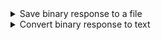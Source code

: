 <details>
<summary>Save binary response to a file</summary>

<details>
<summary>Node.js</summary>

<details>
<summary>ReadableStream (most-efficient)</summary>

```ts
import { createWriteStream } from 'fs';
import { Readable } from 'stream';
import { pipeline } from 'stream/promises';

<%= snippet %>
const stream = response.stream();
const nodeStream = Readable.fromWeb(stream);
const writeStream = createWriteStream('path/to/file');

await pipeline(nodeStream, writeStream);
```

</details>

<details>
<summary>ArrayBuffer</summary>

```ts
import { writeFile } from 'fs/promises';

<%= snippet %>
const arrayBuffer = await response.arrayBuffer();
await writeFile('path/to/file', Buffer.from(arrayBuffer));
```

</details>

<details>
<summary>Blob</summary>

```ts
import { writeFile } from 'fs/promises';

<%= snippet %>
const blob = await response.blob();
const arrayBuffer = await blob.arrayBuffer();
await writeFile('output.bin', Buffer.from(arrayBuffer));
```

</details>

<details>
<summary>Bytes (UIntArray8)</summary>

```ts
import { writeFile } from 'fs/promises';

<%= snippet %>
const bytes = await response.bytes();
await writeFile('path/to/file', bytes);
```

</details>

</details>

<details>
<summary>Bun</summary>

<details>
<summary>ReadableStream (most-efficient)</summary>

```ts
<%= snippet %>
const stream = response.stream();
await Bun.write('path/to/file', stream);
```

</details>

<details>
<summary>ArrayBuffer</summary>

```ts
<%= snippet %>
const arrayBuffer = await response.arrayBuffer();
await Bun.write('path/to/file', arrayBuffer);
```

</details>

<details>
<summary>Blob</summary>

```ts
<%= snippet %>
const blob = await response.blob();
await Bun.write('path/to/file', blob);
```

</details>

<details>
<summary>Bytes (UIntArray8)</summary>

```ts
<%= snippet %>
const bytes = await response.bytes();
await Bun.write('path/to/file', bytes);
```

</details>

</details>

<details>
<summary>Deno</summary>

<details>
<summary>ReadableStream (most-efficient)</summary>

```ts
<%= snippet %>
const stream = response.stream();
const file = await Deno.open('path/to/file', { write: true, create: true });
await stream.pipeTo(file.writable);
```

</details>

<details>
<summary>ArrayBuffer</summary>

```ts
<%= snippet %>
const arrayBuffer = await response.arrayBuffer();
await Deno.writeFile('path/to/file', new Uint8Array(arrayBuffer));
```

</details>

<details>
<summary>Blob</summary>

```ts
<%= snippet %>
const blob = await response.blob();
const arrayBuffer = await blob.arrayBuffer();
await Deno.writeFile('path/to/file', new Uint8Array(arrayBuffer));
```

</details>

<details>
<summary>Bytes (UIntArray8)</summary>

```ts
<%= snippet %>
const bytes = await response.bytes();
await Deno.writeFile('path/to/file', bytes);
```

</details>

</details>

<details>
<summary>Browser</summary>

<details>
<summary>Blob (most-efficient)</summary>

```ts
<%= snippet %>
const blob = await response.blob();
const url = URL.createObjectURL(blob);

// trigger download
const a = document.createElement('a');
a.href = url;
a.download = 'filename';
a.click();
URL.revokeObjectURL(url);
```

</details>

<details>
<summary>ReadableStream</summary>

```ts
<%= snippet %>
const stream = response.stream();
const reader = stream.getReader();
const chunks = [];

while (true) {
  const { done, value } = await reader.read();
  if (done) break;
  chunks.push(value);
}

const blob = new Blob(chunks);
const url = URL.createObjectURL(blob);

// trigger download
const a = document.createElement('a');
a.href = url;
a.download = 'filename';
a.click();
URL.revokeObjectURL(url);
```

</details>

<details>
<summary>ArrayBuffer</summary>

```ts
<%= snippet %>
const arrayBuffer = await response.arrayBuffer();
const blob = new Blob([arrayBuffer]);
const url = URL.createObjectURL(blob);

// trigger download
const a = document.createElement('a');
a.href = url;
a.download = 'filename';
a.click();
URL.revokeObjectURL(url);
```

</details>

<details>
<summary>Bytes (UIntArray8)</summary>

```ts
<%= snippet %>
const bytes = await response.bytes();
const blob = new Blob([bytes]);
const url = URL.createObjectURL(blob);

// trigger download
const a = document.createElement('a');
a.href = url;
a.download = 'filename';
a.click();
URL.revokeObjectURL(url);
```

</details>

</details>

</details>

<details>
<summary>Convert binary response to text</summary>

<details>
<summary>ReadableStream</summary>

```ts
<%= snippet %>
const stream = response.stream();
const text = await new Response(stream).text();
```

</details>

<details>
<summary>ArrayBuffer</summary>

```ts
<%= snippet %>
const arrayBuffer = await response.arrayBuffer();
const text = new TextDecoder().decode(arrayBuffer);
```

</details>

<details>
<summary>Blob</summary>

```ts
<%= snippet %>
const blob = await response.blob();
const text = await blob.text();
```

</details>

<details>
<summary>Bytes (UIntArray8)</summary>

```ts
<%= snippet %>
const bytes = await response.bytes();
const text = new TextDecoder().decode(bytes);
```

</details>

</details>